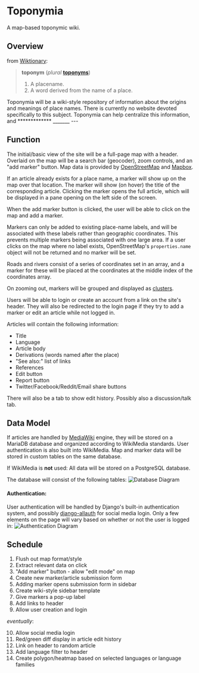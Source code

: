 # Toponymia
A map-based toponymic wiki. 
## Overview
from [Wiktionary](https://en.wiktionary.org/wiki/toponym):

> **toponym** (_plural_ **[toponyms](https://en.wiktionary.org/wiki/toponyms#English "toponyms")**)
> 1.  A placename.
> 2.  A word derived from the name of a place.

Toponymia will be a wiki-style repository of information about the origins and meanings of place names.  There is currently no website devoted specifically to this subject. Toponymia can help centralize this information, and ************* _______ ---

## Function
The initial/basic view of the site will be a full-page map with a header. Overlaid on the map will be a search bar (geocoder), zoom controls, and an "add marker" button. Map data is provided by [OpenStreetMap](https://www.openstreetmap.org) and [Mapbox](https://www.mapbox.com/).

If an article already exists for a place name, a marker will show up on the map over that location. The marker will show (on hover) the title of the corresponding article. Clicking the marker opens the full article, which will be displayed in a pane opening on the left side of the screen.

When the add marker button is clicked, the user will be able to click on the map and add a marker.

Markers can only be added to existing place-name labels, and will be associated with these labels rather than geographic coordinates. This prevents multiple markers being associated with one large area. If a user clicks on the map where no label exists, OpenStreetMap's `properties.name` object will not be returned and no marker will be set.

Roads and rivers consist of a series of coordinates set in an array, and a marker for these will be placed at the coordinates at the middle index of the coordinates array. 

On zooming out, markers will be grouped and displayed as [clusters](https://docs.mapbox.com/mapbox-gl-js/example/cluster/).

Users will be able to login or create an account from a link on the site's header. They will also be redirected to the login page if they try to add a marker or edit an article while not logged in.

Articles will contain the following information:

 - Title
 - Language
 - Article body
 - Derivations (words named after the place)
 - "See also:" list of links 
 - References
 - Edit button
 - Report button
 - Twitter/Facebook/Reddit/Email share buttons
 
There will also be a tab to show edit history. Possibly also a discussion/talk tab.

## Data Model


If articles are handled by [MediaWiki](https://www.mediawiki.org/wiki/MediaWiki)  engine, they will be stored on a MariaDB database and organized according to WikiMedia standards. User authentication is also built into WikiMedia. Map and marker data will be stored in custom tables on the same database.

If WikiMedia is **not** used:
All data will be stored on a PostgreSQL database. 

The database will consist of the following tables:
![Database Diagram](https://raw.githubusercontent.com/drewherron/personal/master/tpnmdb.png?token=ALFEC5ARHZYJ4GHQKD53WFC4YN2M6)

#### Authentication:
User authentication will be handled by Django's built-in authentication system, and possibly  [django-allauth](https://github.com/pennersr/django-allauth/) for social media login. 
Only a few elements on the page will vary based on whether or not the user is logged in:
![Authentication Diagram](https://raw.githubusercontent.com/drewherron/personal/master/loggedindiagram.png?token=ALFEC5GPN7TOYB4WKDSUF6K4YNXYW)

##  Schedule
 1. Flush out map format/style
 2. Extract relevant data on click
 3. "Add marker" button - allow "edit mode" on map
 4. Create new marker/article submission form
 5. Adding marker opens submission form in sidebar
 6. Create wiki-style sidebar template
 7. Give markers a pop-up label
 8. Add links to header 
 9. Allow user creation and login
 
*eventually*:

 10. Allow social media login
 14. Red/green diff display in article edit history
 12. Link on header to random article
 13. Add language filter to header
 14. Create polygon/heatmap based on selected languages or language families
